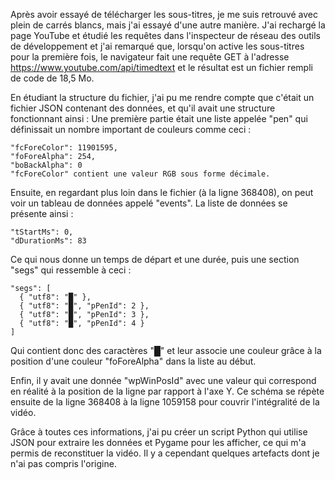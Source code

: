 Après avoir essayé de télécharger les sous-titres, je me suis retrouvé avec plein de carrés blancs, mais j'ai essayé d'une autre manière. J'ai rechargé la page YouTube et étudié les requêtes dans l'inspecteur de réseau des outils de développement et j'ai remarqué que, lorsqu'on active les sous-titres pour la première fois, le navigateur fait une requête GET à l'adresse https://www.youtube.com/api/timedtext et le résultat est un fichier rempli de code de 18,5 Mo.

En étudiant la structure du fichier, j'ai pu me rendre compte que c'était un fichier JSON contenant des données, et qu'il avait une structure fonctionnant ainsi : Une première partie était une liste appelée "pen" qui définissait un nombre important de couleurs comme ceci :

```
"fcForeColor": 11901595,
"foForeAlpha": 254,
"boBackAlpha": 0
"fcForeColor" contient une valeur RGB sous forme décimale.
```

Ensuite, en regardant plus loin dans le fichier (à la ligne 368408), on peut voir un tableau de données appelé "events". La liste de données se présente ainsi :
```
"tStartMs": 0,
"dDurationMs": 83
```
Ce qui nous donne un temps de départ et une durée, puis une section "segs" qui ressemble à ceci :

```
"segs": [ 
  { "utf8": "█" }, 
  { "utf8": "█", "pPenId": 2 }, 
  { "utf8": "█", "pPenId": 3 }, 
  { "utf8": "█", "pPenId": 4 }
]
```

Qui contient donc des caractères "█" et leur associe une couleur grâce à la position d'une couleur "foForeAlpha" dans la liste au début.

Enfin, il y avait une donnée "wpWinPosId" avec une valeur qui correspond en réalité à la position de la ligne par rapport à l'axe Y. Ce schéma se répète ensuite de la ligne 368408 à la ligne 1059158 pour couvrir l'intégralité de la vidéo.

Grâce à toutes ces informations, j'ai pu créer un script Python qui utilise JSON pour extraire les données et Pygame pour les afficher, ce qui m'a permis de reconstituer la vidéo. Il y a cependant quelques artefacts dont je n'ai pas compris l'origine.
